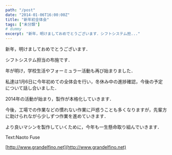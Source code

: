 ```yaml
---
path: "/post"
date: "2014-01-06T16:00:00Z"
title: "新年初全体会"
tags: ["未分類"]
# dummy
excerpt: "新年，明けましておめでとうございます．シフトシステム担..."
---
```




[](06-1.jpg)

新年，明けましておめでとうございます．

シフトシステム担当の布施です．

年が明け，学校生活やフォーミュラー活動も再び始まりました．

私達は1月6日に今年初めての全体会を行い，冬休み中の進捗確認，今後の予定について話し合いました．

2014年の活動が始まり，製作が本格化していきます．

今後，工場での作業などの慣れない作業に戸惑うことも多くなりますが，先輩方に助けられながら少しずつ作業を進めていきます．

より良いマシンを製作していくために，今年も一生懸命取り組んでいきます．

Text:Naoto Fuse

[http://www.grandelfino.net](http://www.grandelfino.net)

